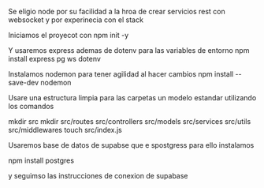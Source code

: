 Se eligio node por su facilidad a la hroa de crear servicios rest con websocket y por experinecia con el stack 

Iniciamos el proyecot con 
npm init -y

Y usaremos express ademas de dotenv para las variables de entorno
npm install express pg ws dotenv

Instalamos nodemon para tener agilidad al hacer cambios
npm install --save-dev nodemon

Usare una estructura limpia para las carpetas un modelo estandar utilizando los comandos

mkdir src
mkdir src/routes src/controllers src/models src/services src/utils src/middlewares
touch src/index.js


Usaremos base de datos de supabse que e spostgress para ello instalamos 

npm install postgres

y seguimso las instrucciones de conexion de supabase